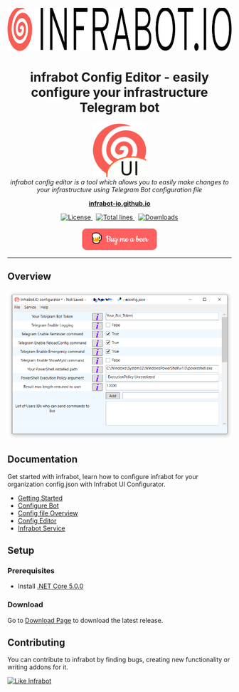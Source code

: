 <p align="center">
  <img src="iceio/assets/images/banner.png" alt="infrabot-logo" width="900px" height="97px"/>
</p>

<h1 align="center">infrabot Config Editor - easily configure your infrastructure Telegram bot</h1>
<p align="center">
  <img src="iceio/assets/images/infrabot_gui.png" alt="infrabot-logo" width="120px" height="120px"/>
  <br>
  <i>infrabot config editor is a tool which allows you to easily make changes to your infrastructure using Telegram Bot configuration file</i>
  <br>
</p>

<p align="center">
  <a href="https://infrabot-io.github.io"><strong>infrabot-io.github.io</strong></a>
  <br>
</p>
<p align="center">
  <a href="https://img.shields.io/github/license/infrabot-io/infrabot-gui-tool">
    <img src="https://img.shields.io/github/license/infrabot-io/infrabot-gui-tool" alt="License" />
  </a>&nbsp;
  <a href="https://img.shields.io/tokei/lines/github/infrabot-io/infrabot-gui-tool">
    <img src="https://img.shields.io/tokei/lines/github/infrabot-io/infrabot-gui-tool" alt="Total lines" />
  </a>&nbsp;
  <a href="https://img.shields.io/github/downloads/infrabot-io/infrabot-gui-tool/total">
    <img src="https://img.shields.io/github/downloads/infrabot-io/infrabot-gui-tool/total" alt="Downloads" />
  </a>
  <br><br>
  <a href="https://www.buymeacoffee.com/infrabot.io" target="_blank">
    <img width="168px" height="48px" src="iceio/assets/images/bymeabeer.png" alt="Buy Me A Beer">
  </a>
</p>

<hr>

## Overview
<img src="iceio/assets/images/app.png" alt="App">

## Documentation

Get started with infrabot, learn how to configure infrabot for your organization config.json with Infrabot UI Configurator.

- [Getting Started][quickstart]
- [Configure Bot][configurebot]
- [Config file Overview][configurebot]
- [Config Editor][configeditor]
- [Infrabot Service][infrabotservice]

## Setup

### Prerequisites
- Install [.NET Core 5.0.0][netcore50]

### Download
Go to [Download Page][downloadinfrabot] to download the latest release. 

## Contributing
You can contribute to infrabot by finding bugs, creating new functionality or writing addons for it.

[![Like Infrabot](https://img.shields.io/badge/like-infrabot-orange)](https://github.com/infrabot-io/infrabot)

[quickstart]: https://infrabot-io.github.io/documentation/gettingstarted.html
[configurebot]: https://infrabot-io.github.io/documentation/configurebot.html
[configoverview]: https://infrabot-io.github.io/documentation/configoverview.html
[configeditor]: https://infrabot-io.github.io/documentation/configeditor.html
[infrabotservice]: https://infrabot-io.github.io/documentation/infrabotservice.html
[netcore50]: https://dotnet.microsoft.com/download/dotnet/5.0
[downloadinfrabot]: https://infrabot-io.github.io/download.html
